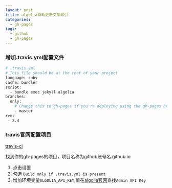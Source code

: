 ```yaml
---
layout: post
title: algolia自动更新文章索引
categories:
  - gh-pages
tags:
  - github
  - gh-pages
---
```



### 增加.travis.yml配置文件


```bash
# .travis.yml
# This file should be at the root of your project
language: ruby
cache: bundler
script:
  - bundle exec jekyll algolia
branches:
  only:
    # Change this to gh-pages if you're deploying using the gh-pages branch
    - master
rvm:
 - 2.4

```   

### travis官网配置项目   

 [travis-ci](https://travis-ci.org)

找到你的gh-pages的项目，项目名称为github账号名.github.io
1. 点击设置
2. 勾选 `Build only if .travis.yml is present`
3. 增加环境变量`ALGOLIA_API_KEY`,值在[algolia官网](https://www.algolia.com/apps/)查找`Admin API Key`


